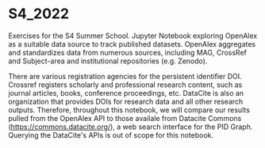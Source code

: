 # S4_2022
Exercises for the S4 Summer School. 
Jupyter Notebook exploring OpenAlex as a suitable data source to track published datasets. OpenAlex aggregates and standardizes data from numerous sources, including MAG, CrossRef and Subject-area and institutional repositories (e.g. Zenodo).

There are various registration agencies for the persistent identifier DOI. Crossref registers scholarly and professional research content, such as journal articles, books, conference proceedings, etc. DataCite is also an organization that provides DOIs for research data and all other research outputs. Therefore, throughout this notebook, we will compare our results pulled from the OpenAlex API to those availale from Datacite Commons (https://commons.datacite.org/), a web search interface for the PID Graph. Querying the DataCite's APIs is out of scope for this notebook.
